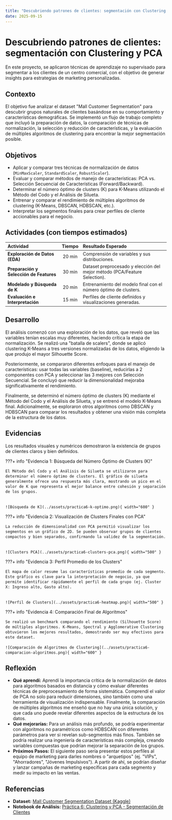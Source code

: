 ```yaml
---
title: "Descubriendo patrones de clientes: segmentación con Clustering y PCA"
date: 2025-09-15
---
```


# Descubriendo patrones de clientes: segmentación con Clustering y PCA

En este proyecto, se aplicaron técnicas de aprendizaje no supervisado para segmentar a los clientes de un centro comercial, con el objetivo de generar insights para estrategias de marketing personalizadas.

## Contexto
El objetivo fue analizar el dataset "Mall Customer Segmentation" para descubrir grupos naturales de clientes basándose en su comportamiento y características demográficas. Se implementó un flujo de trabajo completo que incluyó la preparación de datos, la comparación de técnicas de normalización, la selección y reducción de características, y la evaluación de múltiples algoritmos de clustering para encontrar la mejor segmentación posible.

## Objetivos
- Aplicar y comparar tres técnicas de normalización de datos (`MinMaxScaler`, `StandardScaler`, `RobustScaler`).
- Evaluar y comparar métodos de manejo de características: PCA vs. Selección Secuencial de Características (Forward/Backward).
- Determinar el número óptimo de clusters (K) para K-Means utilizando el Método del Codo y el Análisis de Silueta.
- Entrenar y comparar el rendimiento de múltiples algoritmos de clustering (K-Means, DBSCAN, HDBSCAN, etc.).
- Interpretar los segmentos finales para crear perfiles de cliente accionables para el negocio.

## Actividades (con tiempos estimados)

| Actividad | Tiempo | Resultado Esperado |
| :--- | :---: | :--- |
| **Exploración de Datos (EDA)** | 20 min | Comprensión de variables y sus distribuciones. |
| **Preparación y Selección de Features**| 30 min | Dataset preprocesado y elección del mejor método (PCA/Feature Selection). |
| **Modelado y Búsqueda de K** | 20 min | Entrenamiento del modelo final con el número óptimo de clusters. |
| **Evaluación e Interpretación** | 15 min | Perfiles de cliente definidos y visualizaciones generadas. |

## Desarrollo
El análisis comenzó con una exploración de los datos, que reveló que las variables tenían escalas muy diferentes, haciendo crítica la etapa de normalización. Se realizó una "batalla de scalers", donde se aplicó clustering K-Means a tres versiones normalizadas de los datos, eligiendo la que produjo el mayor Silhouette Score.

Posteriormente, se compararon diferentes enfoques para el manejo de características: usar todas las variables (baseline), reducirlas a 2 componentes con PCA y seleccionar las 3 mejores con Selección Secuencial. Se concluyó que reducir la dimensionalidad mejoraba significativamente el rendimiento.

Finalmente, se determinó el número óptimo de clusters (K) mediante el Método del Codo y el Análisis de Silueta, y se entrenó el modelo K-Means final. Adicionalmente, se exploraron otros algoritmos como DBSCAN y HDBSCAN para comparar los resultados y obtener una visión más completa de la estructura de los datos.

## Evidencias
Los resultados visuales y numéricos demostraron la existencia de grupos de clientes claros y bien definidos.

???+ info "Evidencia 1: Búsqueda del Número Óptimo de Clusters (K)"

    El Método del Codo y el Análisis de Silueta se utilizaron para determinar el número óptimo de clusters. El gráfico de silueta generalmente ofrece una respuesta más clara, mostrando un pico en el valor de K que representa el mejor balance entre cohesión y separación de los grupos.

    
    ![Búsqueda de K](../assets/practica6-k-optimo.png){ width="600" }

???+ info "Evidencia 2: Visualización de Clusters Finales con PCA"

    La reducción de dimensionalidad con PCA permitió visualizar los segmentos en un gráfico de 2D. Se pueden observar grupos de clientes compactos y bien separados, confirmando la validez de la segmentación.

    
    ![Clusters PCA](../assets/practica6-clusters-pca.png){ width="500" }

???+ info "Evidencia 3: Perfil Promedio de los Clusters"

    El mapa de calor resume las características promedio de cada segmento. Este gráfico es clave para la interpretación de negocio, ya que permite identificar rápidamente el perfil de cada grupo (ej. Cluster X: Ingreso alto, Gasto alto).

    
    ![Perfil de Clusters](../assets/practica6-heatmap.png){ width="500" }

???+ info "Evidencia 4: Comparación Final de Algoritmos"

    Se realizó un benchmark comparando el rendimiento (Silhouette Score) de múltiples algoritmos. K-Means, Spectral y Agglomerative Clustering obtuvieron los mejores resultados, demostrando ser muy efectivos para este dataset.

    ![Comparación de Algoritmos de Clustering](../assets/practica6-comparacion-algoritmos.png){ width="600" }

## Reflexión
- **Qué aprendí:** Aprendí la importancia crítica de la normalización de datos para algoritmos basados en distancia y cómo evaluar diferentes técnicas de preprocesamiento de forma sistemática. Comprendí el valor de PCA no solo para reducir dimensiones, sino también como una herramienta de visualización indispensable. Finalmente, la comparación de múltiples algoritmos me enseñó que no hay una única solución, y que cada uno puede revelar diferentes aspectos de la estructura de los datos.
- **Qué mejorarías:** Para un análisis más profundo, se podría experimentar con algoritmos no paramétricos como HDBSCAN con diferentes parámetros para ver si revelan sub-segmentos más finos. También se podría realizar una ingeniería de características más compleja, creando variables compuestas que podrían mejorar la separación de los grupos.
- **Próximos Pasos:** El siguiente paso sería presentar estos perfiles al equipo de marketing para darles nombres o "arquetipos" (ej. "VIPs", "Ahorradores", "Jóvenes Impulsivos"). A partir de ahí, se podrían diseñar y lanzar campañas de marketing específicas para cada segmento y medir su impacto en las ventas.

## Referencias
- **Dataset:** [Mall Customer Segmentation Dataset (Kaggle)](https://www.kaggle.com/datasets/vjchoudhary7/customer-segmentation-tutorial-in-python)
- **Notebook de Análisis:** [Práctica 6: Clustering y PCA - Segmentación de Clientes](https://colab.research.google.com/drive/1ZOD7RAZYqwLpYOx5DnNBLu3YlhbUaRVQ?usp=sharing)
